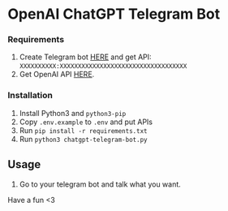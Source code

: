 # OpenAI ChatGPT Telegram Bot

### Requirements

1. Create Telegram bot [HERE](https://t.me/BotFather) and get API:
`XXXXXXXXXX:XXXXXXXXXXXXXXXXXXXXXXXXXXXXXXXXXXX`
2. Get OpenAI API [HERE](https://openai.com/api/).

### Installation

1. Install Python3 and `python3-pip`
2. Copy `.env.example` to `.env` and put APIs
3. Run `pip install -r requirements.txt`
4. Run `python3 chatgpt-telegram-bot.py`

## Usage
1. Go to your telegram bot and talk what you want.

Have a fun <3
